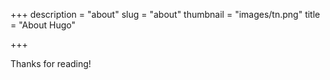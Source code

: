 +++
description = "about"
slug = "about"
thumbnail = "images/tn.png"
title = "About Hugo"

+++

Thanks for reading!